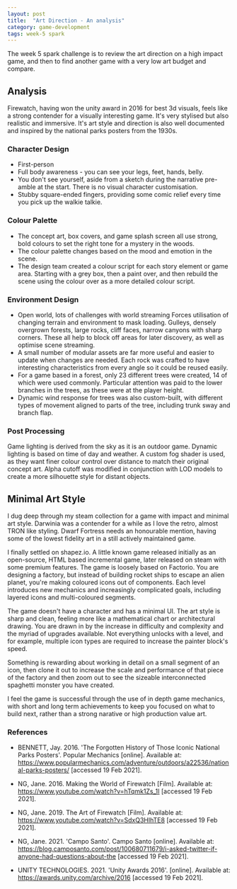 ```yaml
---
layout: post
title:  "Art Direction - An analysis"
category: game-development
tags: week-5 spark 
---
```


The week 5 spark challenge is to review the art direction on a high impact game, and then to find another game with a very low art budget and compare. 

## Analysis 

Firewatch, having won the unity award in 2016 for best 3d visuals, feels like a strong contender for a visually interesting game. It's very stylised but also realistic and immersive. It's art style and direction is also well documented and inspired by the national parks posters from the 1930s.

### Character Design 
- First-person
- Full body awareness - you can see your legs, feet, hands, belly.
- You don't see yourself, aside from a sketch during the narrative pre-amble at the start. There is no visual character customisation.
- Stubby square-ended fingers, providing some comic relief every time you pick up the walkie talkie. 

### Colour Palette
- The concept art, box covers, and game splash screen all use strong, bold colours to set the right tone for a mystery in the woods. 
- The colour palette changes based on the mood and emotion in the scene. 
- The design team created a colour script for each story element or game area. Starting with a grey box, then a paint over, and then rebuild the scene using the colour over as a more detailed colour script.

### Environment Design
- Open world, lots of challenges with world streaming
Forces utilisation of changing terrain and environment to mask loading. Gulleys, densely overgrown forests, large rocks, cliff faces, narrow canyons with sharp corners. These all help to block off areas for later discovery, as well as optimise scene streaming.
- A small number of modular assets are far more useful and easier to update when changes are needed. Each rock was crafted to have interesting characteristics from every angle so it could be reused easily. 
- For a game based in a forest, only 23 different trees were created, 14 of which were used commonly. Particular attention was paid to the lower branches in the trees, as these were at the player height. 
- Dynamic wind response for trees was also custom-built, with different types of movement aligned to parts of the tree, including trunk sway and branch flap.

### Post Processing
Game lighting is derived from the sky as it is an outdoor game. Dynamic lighting is based on time of day and weather. 
A custom fog shader is used, as they want finer colour control over distance to match their original concept art. 
Alpha cutoff was modified in conjunction with LOD models to create a more silhouette style for distant objects.

## Minimal Art Style

I dug deep through my steam collection for a game with impact and minimal art style. Darwinia was a contender for a while as I love the retro, almost TRON like styling. Dwarf Fortress needs an honourable mention, having some of the lowest fidelity art in a still actively maintained game. 

I finally settled on shapez.io. A little known game released initially as an open-source, HTML based incremental game, later released on steam with some premium features.  The game is loosely based on Factorio. You are designing a factory, but instead of building rocket ships to escape an alien planet, you're making coloured icons out of components. Each level introduces new mechanics and increasingly complicated goals, including layered icons and multi-coloured segments. 

The game doesn't have a character and has a minimal UI. The art style is sharp and clean, feeling more like a mathematical chart or architectural drawing. You are drawn in by the increase in difficulty and complexity and the myriad of upgrades available. Not everything unlocks with a level, and for example, multiple icon types are required to increase the painter block's speed.  

Something is rewarding about working in detail on a small segment of an icon, then clone it out to increase the scale and performance of that piece of the factory and then zoom out to see the sizeable interconnected spaghetti monster you have created. 

I feel the game is successful through the use of in depth game mechanics, with short and long term achievements to keep you focused on what to build next, rather than a strong narative or high production value art. 

### References

- BENNETT, Jay. 2016. 'The Forgotten History of Those Iconic National Parks Posters'. Popular Mechanics [online]. Available at: https://www.popularmechanics.com/adventure/outdoors/a22536/national-parks-posters/ [accessed 19 Feb 2021].

- NG, Jane. 2016. Making the World of Firewatch [Film]. Available at: https://www.youtube.com/watch?v=hTqmk1Zs_1I [accessed 19 Feb 2021].

- NG, Jane. 2019. The Art of Firewatch [Film]. Available at: https://www.youtube.com/watch?v=SdxQ3HlhTE8 [accessed 19 Feb 2021].

- NG, Jane. 2021. 'Campo Santo'. Campo Santo [online]. Available at: https://blog.camposanto.com/post/100680711679/i-asked-twitter-if-anyone-had-questions-about-the [accessed 19 Feb 2021].

- UNITY TECHNOLOGIES. 2021. 'Unity Awards 2016'. [online]. Available at: https://awards.unity.com/archive/2016 [accessed 19 Feb 2021].
